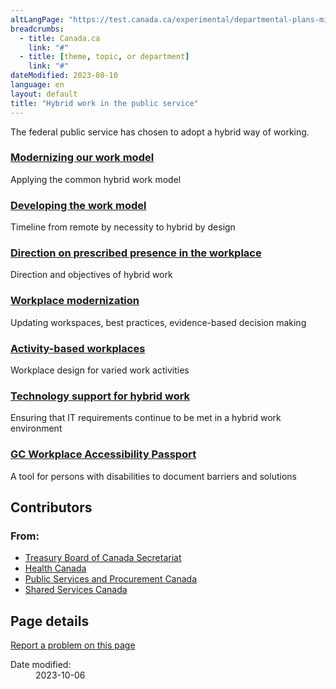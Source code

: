 ```yaml
---
altLangPage: "https://test.canada.ca/experimental/departmental-plans-ministeriels/modele.html"
breadcrumbs:
  - title: Canada.ca
    link: "#"
  - title: [theme, topic, or department]
    link: "#"
dateModified: 2023-08-10
language: en
layout: default
title: "Hybrid work in the public service"
---
```

<link rel="stylesheet" type="text/css" href="departmental-plans-ministeriels/css/theme.min.css" />
  <div class="mwsgeneric-base-html parbase section">
    <link href="https://www.tbs-sct.gc.ca/canada-css/tbs-sct.css" rel="stylesheet">
    <p>The federal public service has chosen to  adopt a hybrid way of working.</p>
    <div class="row">
      <section class="col-md-4">
        <h3 class="h5"><a href="/en/government/publicservice/modernizing/hybrid-work/modernizing-work-model.html">Modernizing our work model</a></h3>
        <p>Applying the common hybrid work model</p>
      </section>
      <section class="col-md-4">
        <h3 class="h5"><a href="/en/government/publicservice/modernizing/hybrid-work/hybrid-work-timeline.html">Developing the work model</a></h3>
        <p>Timeline from remote by necessity to hybrid by design</p>
      </section>
      <section class="col-md-4">
        <h3 class="h5"><a href="/en/government/publicservice/staffing/direction-prescribed-presence-workplace.html">Direction on prescribed presence in the workplace</a></h3>
        <p>Direction and objectives of hybrid work</p>
      </section>
      <section class="col-md-4">
        <h3 class="h5"><a href="https://www.tpsgc-pwgsc.gc.ca/biens-property/mt-wp/mt-wp-eng.html">Workplace modernization</a></h3>
        <p>Updating workspaces, best practices, evidence-based decision making</p>
      </section>
      <section class="col-md-4">
        <h3 class="h5"><a href="https://www.tpsgc-pwgsc.gc.ca/biens-property/mt-wp/mtaa-abw-eng.html">Activity-based workplaces</a></h3>
        <p>Workplace design for varied work activities</p>
      </section>
      <section class="col-md-4">
        <h3 class="h5"><a href="https://service.ssc-spc.gc.ca/en/way-forward/return-to-the-worksite-information-centre">Technology support for hybrid work</a></h3>
        <p>Ensuring that IT requirements continue to be met in a hybrid work environment</p>
      </section>
      <section class="col-md-4">
        <h3 class="h5"><a href="/en/government/publicservice/wellness-inclusion-diversity-public-service/diversity-inclusion-public-service/accessibility-public-service/government-canada-workplace-accessibility-passport.html">GC Workplace Accessibility Passport</a></h3>
        <p>A tool for persons with disabilities to document barriers and solutions</p>
      </section>
    </div>
    <div class="container">
      <div class="row">
        <h2 class="wb-inv">Contributors</h2>
        <div class="row">
          <section class="col-md-12">
            <div class="col-md-1">
              <h3 class="provisional from">From:</h3>
            </div>
            <div class="provisional contributors col-md-11">
              <ul>
                <li><a href="/en/treasury-board-secretariat.html">Treasury Board of Canada Secretariat</a></li>
                <li><a href="https://www.canada.ca/en/health-canada.html">Health Canada</a></li>
                <li><a href="https://www.tpsgc-pwgsc.gc.ca/comm/index-eng.html">Public Services and Procurement Canada</a></li>
                <li><a href="https://www.canada.ca/en/shared-services.html">Shared Services Canada</a></li>
              </ul>
            </div>
          </section>
        </div>
      </div>
    </div>
  </div>
  <section class="pagedetails">
    <h2 class="wb-inv">Page details</h2>
    <div class="row">
      <div class="col-sm-8 col-md-9 col-lg-9">
        <div data-ajax-replace="/content/canadasite/en/reportaproblem/feedbacktool/jcr:content/par/mwsgeneric_base_html.html">
          <div class="row row-no-gutters">
            <div class="col-sm-9 col-md-6 col-lg-5"> <a class="btn btn-default btn-block" href="https://www.canada.ca/en/report-problem.html">Report a problem on this page</a> </div>
          </div>
        </div>
      </div>
      <div class="wb-share col-sm-4 col-md-3" data-wb-share='{&#34;lnkClass&#34;: &#34;btn btn-default btn-block&#34;}'></div>
      <div class="col-xs-12">
        <dl id="wb-dtmd">
          <dt>Date modified:</dt>
          <dd>
            <time property="dateModified">2023-10-06</time>
          </dd>
        </dl>
      </div>
    </div>
  </section>

